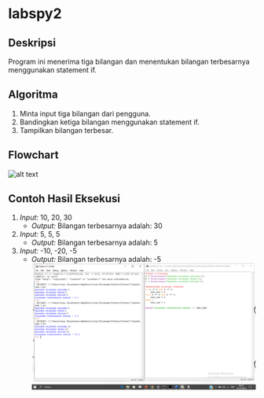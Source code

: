 # labspy2

## Deskripsi
Program ini menerima tiga bilangan dan menentukan bilangan terbesarnya menggunakan statement if.

## Algoritma
1. Minta input tiga bilangan dari pengguna.
2. Bandingkan ketiga bilangan menggunakan statement if.
3. Tampilkan bilangan terbesar.

## Flowchart
![alt text](?raw=true)

## Contoh Hasil Eksekusi
1. *Input:* 10, 20, 30
   - *Output:* Bilangan terbesarnya adalah: 30
2. *Input:* 5, 5, 5
   - *Output:* Bilangan terbesarnya adalah: 5
3. *Input:* -10, -20, -5
   - *Output:* Bilangan terbesarnya adalah: -5
![alt text](https://github.com/wigifrisdyanto/labspy02/blob/main/Screenshot%20(23).png?raw=true)
